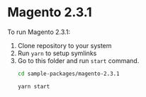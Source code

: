 # Magento 2.3.1

To run Magento 2.3.1:

1. Clone repository to your system
2. Run `yarn` to setup symlinks
3. Go to this folder and run `start` command.
    ```bash
    cd sample-packages/magento-2.3.1

    yarn start
    ```